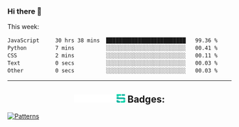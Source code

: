 ### Hi there 👋

This week:
<!--START_SECTION:waka-->

```txt
JavaScript     30 hrs 38 mins  █████████████████████████   99.36 %
Python         7 mins          ░░░░░░░░░░░░░░░░░░░░░░░░░   00.41 %
CSS            2 mins          ░░░░░░░░░░░░░░░░░░░░░░░░░   00.11 %
Text           0 secs          ░░░░░░░░░░░░░░░░░░░░░░░░░   00.03 %
Other          0 secs          ░░░░░░░░░░░░░░░░░░░░░░░░░   00.03 %
```

<!--END_SECTION:waka-->

---

<h2 style="text-align:center; font-weight: bold;" align="center"><img src="https://github.com/layer5io/layer5/blob/master/.github/assets/images/layer5/layer5-light-no-trim.svg" width="115px"> Badges: </h2>

<a href= "https://meshery.layer5.io/user/04079145-d65d-4d0f-a40e-533d358bea83?tab=badges"><img height="224px" src = "https://badges.layer5.io/assets/badges/patterns/patterns.png" alt = "Patterns" /></a>
